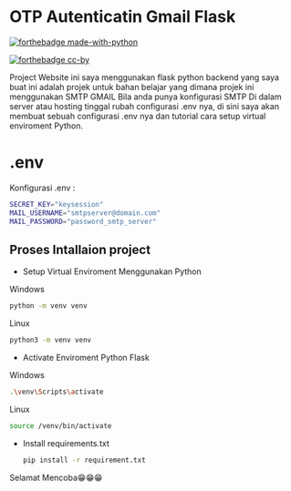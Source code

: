 # OTP Autenticatin Gmail Flask

[![forthebadge made-with-python](http://ForTheBadge.com/images/badges/made-with-python.svg)](https://www.python.org/)

[![forthebadge cc-by](http://ForTheBadge.com/images/badges/cc-by.svg)](https://creativecommons.org/licenses/by/4.0)


Project Website ini saya menggunakan flask python backend yang saya buat ini adalah projek untuk bahan belajar yang dimana projek ini menggunakan SMTP GMAIL Bila anda punya konfigurasi SMTP Di dalam server atau hosting tinggal rubah configurasi .env nya, di sini saya akan membuat sebuah configurasi .env nya dan tutorial cara setup virtual enviroment Python. 

# .env

Konfigurasi .env :

```bash
SECRET_KEY="keysession"
MAIL_USERNAME="smtpserver@domain.com"
MAIL_PASSWORD="password_smtp_server"

```

## Proses Intallaion project 
- Setup Virtual Enviroment Menggunakan Python

Windows
  ```bash
  python -m venv venv
  ```
Linux
  ```bash
  python3 -m venv venv
  ```

- Activate Enviroment Python Flask
  
Windows
  ```bash
  .\venv\Scripts\activate
  ```
Linux
  ```bash
  source /venv/bin/activate
  ```
  

- Install requirements.txt
  ```bash
  pip install -r requirement.txt
  ```

Selamat Mencoba😁😁😁

